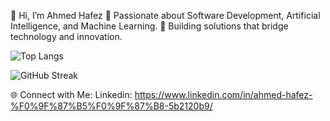 👋 Hi, I’m Ahmed Hafez
👀 Passionate about Software Development, Artificial Intelligence, and Machine Learning.
🌟 Building solutions that bridge technology and innovation.

![Top Langs](https://github-readme-stats.vercel.app/api/top-langs/?username=AhmedHafez1&layout=compact)

![GitHub Streak](https://github-readme-streak-stats.herokuapp.com/?user=AhmedHafez1)



🌐 Connect with Me:
Linkedin: https://www.linkedin.com/in/ahmed-hafez-%F0%9F%87%B5%F0%9F%87%B8-5b2120b9/
